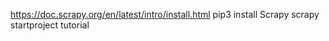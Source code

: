 https://doc.scrapy.org/en/latest/intro/install.html
pip3 install Scrapy
scrapy startproject tutorial